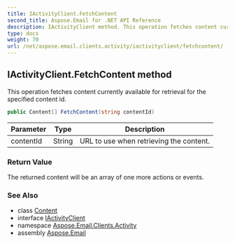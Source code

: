 ```yaml
---
title: IActivityClient.FetchContent
second_title: Aspose.Email for .NET API Reference
description: IActivityClient method. This operation fetches content currently available for retrieval for the specified content id
type: docs
weight: 70
url: /net/aspose.email.clients.activity/iactivityclient/fetchcontent/
---
```

## IActivityClient.FetchContent method

This operation fetches content currently available for retrieval for the specified content id.

```csharp
public Content[] FetchContent(string contentId)
```

| Parameter | Type | Description |
| --- | --- | --- |
| contentId | String | URL to use when retrieving the content. |

### Return Value

The returned content will be an array of one more actions or events.

### See Also

* class [Content](../../content/)
* interface [IActivityClient](../)
* namespace [Aspose.Email.Clients.Activity](../../iactivityclient/)
* assembly [Aspose.Email](../../../)


